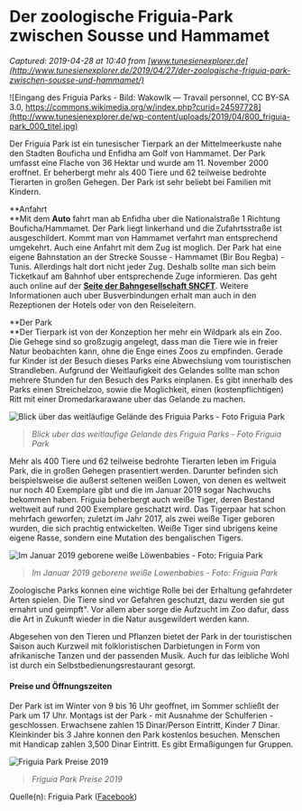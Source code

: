 # Der zoologische Friguia-Park zwischen Sousse und Hammamet

_Captured: 2019-04-28 at 10:40 from [www.tunesienexplorer.de](http://www.tunesienexplorer.de/2019/04/27/der-zoologische-friguia-park-zwischen-sousse-und-hammamet/)_

![Eingang des Friguia Parks - Bild: Wakowlk — Travail personnel, CC BY-SA 3.0, https://commons.wikimedia.org/w/index.php?curid=24597728](http://www.tunesienexplorer.de/wp-content/uploads/2019/04/800_friguia-park_000_titel.jpg)

Der Friguia Park ist ein tunesischer Tierpark an der Mittelmeerkuste nahe den Stadten Bouficha und Enfidha am Golf von Hammamet. Der Park umfasst eine Flache von 36 Hektar und wurde am 11. November 2000 eroffnet. Er beherbergt mehr als 400 Tiere und 62 teilweise bedrohte Tierarten in großen Gehegen. Der Park ist sehr beliebt bei Familien mit Kindern.

**Anfahrt  
**Mit dem **Auto** fahrt man ab Enfidha uber die Nationalstraße 1 Richtung Bouficha/Hammamet. Der Park liegt linkerhand und die Zufahrtsstraße ist ausgeschildert. Kommt man von Hammamet verfahrt man entsprechend umgekehrt. Auch eine Anfahrt mit dem Zug ist moglich. Der Park hat eine eigene Bahnstation an der Strecke Sousse - Hammamet (Bir Bou Regba) - Tunis. Allerdings halt dort nicht jeder Zug. Deshalb sollte man sich beim Ticketkauf am Bahnhof uber entsprechende Zuge informieren. Das geht auch online auf der **[Seite der Bahngesellschaft SNCFT](http://www.sncft.com.tn)**. Weitere Informationen auch uber Busverbindungen erhalt man auch in den Rezeptionen der Hotels oder von den Reiseleitern.

**Der Park  
**Der Tierpark ist von der Konzeption her mehr ein Wildpark als ein Zoo. Die Gehege sind so großzugig angelegt, dass man die Tiere wie in freier Natur beobachten kann, ohne die Enge eines Zoos zu empfinden. Gerade fur Kinder ist der Besuch dieses Parks eine Abwechslung vom touristischen Strandleben. Aufgrund der Weitlaufigkeit des Gelandes sollte man schon mehrere Stunden fur den Besuch des Parks einplanen. Es gibt innerhalb des Parks einen Streichelzoo, sowie die Moglichkeit, einen (kostenpflichtigen) Ritt mit einer Dromedarkarawane uber das Gelande zu machen.

![Blick über das weitläufige Gelände des Friguia Parks - Foto Friguia Park](http://www.tunesienexplorer.de/wp-content/uploads/2019/04/800_friguia-park_001.jpg)

> _Blick uber das weitlaufige Gelande des Friguia Parks - Foto Friguia Park_

Mehr als 400 Tiere und 62 teilweise bedrohte Tierarten leben im Friguia Park, die in großen Gehegen prasentiert werden. Darunter befinden sich beispielsweise die außerst seltenen weißen Lowen, von denen es weltweit nur noch 40 Exemplare gibt und die im Januar 2019 sogar Nachwuchs bekommen haben. Friguia beherbergt auch weiße Tiger, deren Bestand weltweit auf rund 200 Exemplare geschatzt wird. Das Tigerpaar hat schon mehrfach geworfen; zuletzt im Jahr 2017, als zwei weiße Tiger geboren wurden, die sich prachtig entwickelten. Weiße Tiger sind ubrigens keine eigene Rasse, sondern eine Mutation des bengalischen Tigers.

![Im Januar 2019 geborene weiße Löwenbabies - Foto: Friguia Park](http://www.tunesienexplorer.de/wp-content/uploads/2019/04/800_friguia-park_002_weisse-loewen.jpg)

> _Im Januar 2019 geborene weiße Lowenbabies - Foto: Friguia Park_

Zoologische Parks konnen eine wichtige Rolle bei der Erhaltung gefahrdeter Arten spielen. Die Tiere sind vor Gefahren geschutzt, dazu werden sie gut ernahrt und geimpft". Vor allem aber sorge die Aufzucht im Zoo dafur, dass die Art in Zukunft wieder in die Natur ausgewildert werden kann.

Abgesehen von den Tieren und Pflanzen bietet der Park in der touristischen Saison auch Kurzweil mit folkloristischen Darbietungen in Form von afrikanische Tanzen und der passenden Musik. Auch fur das leibliche Wohl ist durch ein Selbstbedienungsrestaurant gesorgt.

#### Preise und Öffnungszeiten

Der Park ist im Winter von 9 bis 16 Uhr geoffnet, im Sommer schließt der Park um 17 Uhr. Montags ist der Park - mit Ausnahme der Schulferien - geschlossen. Erwachsene zahlen 15 Dinar/Person Eintritt, Kinder 7 Dinar. Kleinkinder bis 3 Jahre konnen den Park kostenlos besuchen. Menschen mit Handicap zahlen 3,500 Dinar Eintritt. Es gibt Ermaßigungen fur Gruppen.

![Friguia Park Preise 2019](http://www.tunesienexplorer.de/wp-content/uploads/2019/04/800_friguia-park_005_preise-2019.jpg)

> _Friguia Park Preise 2019_

Quelle(n): Friguia Park ([Facebook](https://www.facebook.com/Friguia))
